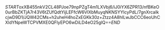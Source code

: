 $START$oxXB455nkV2CL48PJoe79npPZgT4m1LXVbj6/iJ0iYX6ZPR13/nfBKeO0urBbZKTjA7r43V6tZUfQdtYijLEFfcW6VlXbMuyqNKNSYYlcyPdL/7gnXrcaIkcjwD9D1/JQW42CMs+h2uheH4hoZxEGKk30z+Ztzz4A8hlLwJbCCC6eoUhCXldYNpeWTCPVMXE0QFlyEPO6wDiLD4eO25glQ==$END$